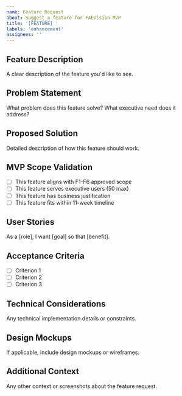 ```yaml
---
name: Feature Request
about: Suggest a feature for FAEVision MVP
title: '[FEATURE] '
labels: 'enhancement'
assignees: ''
---
```


## Feature Description
A clear description of the feature you'd like to see.

## Problem Statement
What problem does this feature solve? What executive need does it address?

## Proposed Solution
Detailed description of how this feature should work.

## MVP Scope Validation
- [ ] This feature aligns with F1-F6 approved scope
- [ ] This feature serves executive users (50 max)
- [ ] This feature has business justification
- [ ] This feature fits within 11-week timeline

## User Stories
As a [role], I want [goal] so that [benefit].

## Acceptance Criteria
- [ ] Criterion 1
- [ ] Criterion 2
- [ ] Criterion 3

## Technical Considerations
Any technical implementation details or constraints.

## Design Mockups
If applicable, include design mockups or wireframes.

## Additional Context
Any other context or screenshots about the feature request.